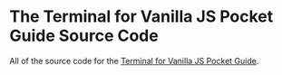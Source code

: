 # The Terminal for Vanilla JS Pocket Guide Source Code
All of the source code for the [Terminal for Vanilla JS Pocket Guide](https://vanillajsguides.com).